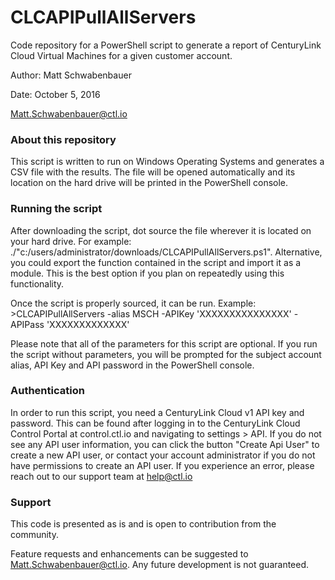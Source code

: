 # CLCAPIPullAllServers

Code repository for a PowerShell script to generate a report of CenturyLink Cloud Virtual Machines for a given customer account.

Author: Matt Schwabenbauer

Date: October 5, 2016

Matt.Schwabenbauer@ctl.io

### About this repository

This script is written to run on Windows Operating Systems and generates a CSV file with the results. The file will be opened automatically and its location on the hard drive will be printed in the PowerShell console.

### Running the script

After downloading the script, dot source the file wherever it is located on your hard drive. For example: ./"c:/users/administrator/downloads/CLCAPIPullAllServers.ps1". Alternative, you could export the function contained in the script and import it as a module. This is the best option if you plan on repeatedly using this functionality.

Once the script is properly sourced, it can be run. Example: >CLCAPIPullAllServers -alias MSCH -APIKey 'XXXXXXXXXXXXXXX' -APIPass 'XXXXXXXXXXXXX'

Please note that all of the parameters for this script are optional. If you run the script without parameters, you will be prompted for the subject account alias, API Key and API password in the PowerShell console.

### Authentication

In order to run this script, you need a CenturyLink Cloud v1 API key and password. This can be found after logging in to the CenturyLink Cloud Control Portal at control.ctl.io and navigating to settings > API. If you do not see any API user information, you can click the button "Create Api User" to create a new API user, or contact your account administrator if you do not have permissions to create an API user. If you experience an error, please reach out to our support team at help@ctl.io

### Support

This code is presented as is and is open to contribution from the community.

Feature requests and enhancements can be suggested to Matt.Schwabenbauer@ctl.io. Any future development is not guaranteed.